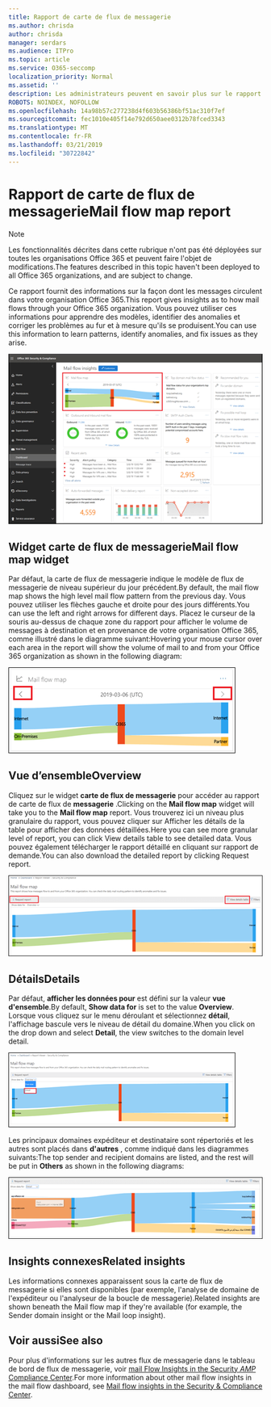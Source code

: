 ```yaml
---
title: Rapport de carte de flux de messagerie
ms.author: chrisda
author: chrisda
manager: serdars
ms.audience: ITPro
ms.topic: article
ms.service: O365-seccomp
localization_priority: Normal
ms.assetid: ''
description: Les administrateurs peuvent en savoir plus sur le rapport de carte de flux de messagerie dans le tableau de bord de flux de messagerie dans le centre de sécurité & de sécurité Office 365.
ROBOTS: NOINDEX, NOFOLLOW
ms.openlocfilehash: 14a98b57c277238d4f603b56386bf51ac310f7ef
ms.sourcegitcommit: fec1010e405f14e792d650aee0312b78fced3343
ms.translationtype: MT
ms.contentlocale: fr-FR
ms.lasthandoff: 03/21/2019
ms.locfileid: "30722842"
---
```

# <a name="mail-flow-map-report"></a><span data-ttu-id="94744-103">Rapport de carte de flux de messagerie</span><span class="sxs-lookup"><span data-stu-id="94744-103">Mail flow map report</span></span>

> [!NOTE]
> <span data-ttu-id="94744-104">Les fonctionnalités décrites dans cette rubrique n'ont pas été déployées sur toutes les organisations Office 365 et peuvent faire l'objet de modifications.</span><span class="sxs-lookup"><span data-stu-id="94744-104">The features described in this topic haven't been deployed to all Office 365 organizations, and are subject to change.</span></span>

<span data-ttu-id="94744-105">Ce rapport fournit des informations sur la façon dont les messages circulent dans votre organisation Office 365.</span><span class="sxs-lookup"><span data-stu-id="94744-105">This report gives insights as to how mail flows through your Office 365 organization.</span></span> <span data-ttu-id="94744-106">Vous pouvez utiliser ces informations pour apprendre des modèles, identifier des anomalies et corriger les problèmes au fur et à mesure qu'ils se produisent.</span><span class="sxs-lookup"><span data-stu-id="94744-106">You can use this information to learn patterns, identify anomalies, and fix issues as they arise.</span></span>

![Rapport de carte de flux de messagerie dans le tableau de bord de flux de messagerie dans le centre de sécurité & conformité Office 365](media/mail-flow-map-selected.png)

## <a name="mail-flow-map-widget"></a><span data-ttu-id="94744-108">Widget carte de flux de messagerie</span><span class="sxs-lookup"><span data-stu-id="94744-108">Mail flow map widget</span></span>

<span data-ttu-id="94744-109">Par défaut, la carte de flux de messagerie indique le modèle de flux de messagerie de niveau supérieur du jour précédent.</span><span class="sxs-lookup"><span data-stu-id="94744-109">By default, the mail flow map shows the high level mail flow pattern from the previous day.</span></span> <span data-ttu-id="94744-110">Vous pouvez utiliser les flèches gauche et droite pour des jours différents.</span><span class="sxs-lookup"><span data-stu-id="94744-110">You can use the left and right arrows for different days.</span></span> <span data-ttu-id="94744-111">Placez le curseur de la souris au-dessus de chaque zone du rapport pour afficher le volume de messages à destination et en provenance de votre organisation Office 365, comme illustré dans le diagramme suivant:</span><span class="sxs-lookup"><span data-stu-id="94744-111">Hovering your mouse cursor over each area in the report will show the volume of mail to and from your Office 365 organization as shown in the following diagram:</span></span>

![Flèches gauche et droite dans le widget carte de flux de messagerie](media/mail-flow-map-widget.png)

## <a name="overview"></a><span data-ttu-id="94744-113">Vue d’ensemble</span><span class="sxs-lookup"><span data-stu-id="94744-113">Overview</span></span>

<span data-ttu-id="94744-114">Cliquez sur le widget **carte de flux de messagerie** pour accéder au rapport de carte de flux de **messagerie** .</span><span class="sxs-lookup"><span data-stu-id="94744-114">Clicking on the **Mail flow map** widget will take you to the **Mail flow map** report.</span></span> <span data-ttu-id="94744-115">Vous trouverez ici un niveau plus granulaire du rapport, vous pouvez cliquer sur Afficher les détails de la table pour afficher des données détaillées.</span><span class="sxs-lookup"><span data-stu-id="94744-115">Here you can see more granular level of report, you can click View details table to see detailed data.</span></span> <span data-ttu-id="94744-116">Vous pouvez également télécharger le rapport détaillé en cliquant sur rapport de demande.</span><span class="sxs-lookup"><span data-stu-id="94744-116">You can also download the detailed report by clicking Request report.</span></span>

![Vue d'ensemble dans le rapport de carte de flux de messagerie](media/mail-flow-map-overview.png)

## <a name="details"></a><span data-ttu-id="94744-118">Détails</span><span class="sxs-lookup"><span data-stu-id="94744-118">Details</span></span>

<span data-ttu-id="94744-119">Par défaut, **afficher les données pour** est défini sur la valeur **vue d'ensemble**.</span><span class="sxs-lookup"><span data-stu-id="94744-119">By default, **Show data for** is set to the value **Overview**.</span></span> <span data-ttu-id="94744-120">Lorsque vous cliquez sur le menu déroulant et sélectionnez **détail**, l'affichage bascule vers le niveau de détail du domaine.</span><span class="sxs-lookup"><span data-stu-id="94744-120">When you click on the drop down and select **Detail**, the view switches to the domain level detail.</span></span>

![Sélectionnez détail dans afficher les données de en mode vue d'ensemble dans le rapport de plan de flux de messagerie.](media/mail-flow-map-select-detail.png)

<span data-ttu-id="94744-122">Les principaux domaines expéditeur et destinataire sont répertoriés et les autres sont placés dans **d'autres** , comme indiqué dans les diagrammes suivants:</span><span class="sxs-lookup"><span data-stu-id="94744-122">The top sender and recipient domains are listed, and the rest will be put in **Others** as shown in the following diagrams:</span></span>

![Vue détails dans le rapport de carte de flux de messagerie](media/mail-flow-map-detail.png)

## <a name="related-insights"></a><span data-ttu-id="94744-124">Insights connexes</span><span class="sxs-lookup"><span data-stu-id="94744-124">Related insights</span></span>

<span data-ttu-id="94744-125">Les informations connexes apparaissent sous la carte de flux de messagerie si elles sont disponibles (par exemple, l'analyse de domaine de l'expéditeur ou l'analyseur de la boucle de messagerie).</span><span class="sxs-lookup"><span data-stu-id="94744-125">Related insights are shown beneath the Mail flow map if they're available (for example, the Sender domain insight or the Mail loop insight).</span></span>

## <a name="see-also"></a><span data-ttu-id="94744-126">Voir aussi</span><span class="sxs-lookup"><span data-stu-id="94744-126">See also</span></span>

<span data-ttu-id="94744-127">Pour plus d'informations sur les autres flux de messagerie dans le tableau de bord de flux de messagerie, voir [mail Flow Insights in the Security _AMP_ Compliance Center](mail-flow-insights-v2.md).</span><span class="sxs-lookup"><span data-stu-id="94744-127">For more information about other mail flow insights in the mail flow dashboard, see [Mail flow insights in the Security & Compliance Center](mail-flow-insights-v2.md).</span></span>
